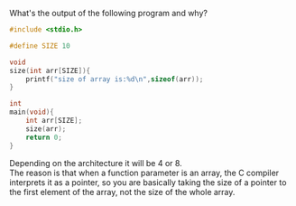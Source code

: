 What's the output of the following program and why?
```C
#include <stdio.h>

#define SIZE 10

void 
size(int arr[SIZE]){
	printf("size of array is:%d\n",sizeof(arr));
}

int 
main(void){
	int arr[SIZE];
	size(arr);
	return 0;
}
```
Depending on the architecture it will be 4 or 8.  
The reason is that when a function parameter is an array, the C compiler
interprets it as a pointer, so you are basically taking the size of a pointer
to the first element of the array, not the size of the whole array.
